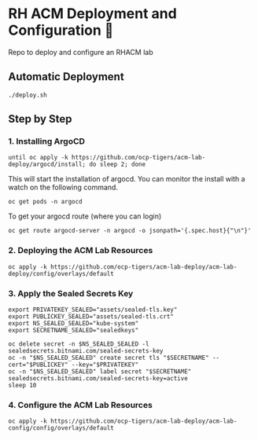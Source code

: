 # RH ACM Deployment and Configuration 🧙‍

Repo to deploy and configure an RHACM lab

## Automatic Deployment

```
./deploy.sh
```

## Step by Step

### 1. Installing ArgoCD

```
until oc apply -k https://github.com/ocp-tigers/acm-lab-deploy/argocd/install; do sleep 2; done
```

This will start the installation of argocd. You can monitor the install with a watch on the following command.

```
oc get pods -n argocd
```

To get your argocd route (where you can login)

```
oc get route argocd-server -n argocd -o jsonpath='{.spec.host}{"\n"}'
```

### 2. Deploying the ACM Lab Resources

```
oc apply -k https://github.com/ocp-tigers/acm-lab-deploy/acm-lab-deploy/config/overlays/default
```

### 3. Apply the Sealed Secrets Key

```
export PRIVATEKEY_SEALED="assets/sealed-tls.key"
export PUBLICKEY_SEALED="assets/sealed-tls.crt"
export NS_SEALED_SEALED="kube-system"
export SECRETNAME_SEALED="sealedkeys"

oc delete secret -n $NS_SEALED_SEALED -l sealedsecrets.bitnami.com/sealed-secrets-key
oc -n "$NS_SEALED_SEALED" create secret tls "$SECRETNAME" --cert="$PUBLICKEY" --key="$PRIVATEKEY"
oc -n "$NS_SEALED_SEALED" label secret "$SECRETNAME" sealedsecrets.bitnami.com/sealed-secrets-key=active
sleep 10
```

### 4. Configure the ACM Lab Resources

```
oc apply -k https://github.com/ocp-tigers/acm-lab-deploy/acm-lab-config/config/overlays/default
```
